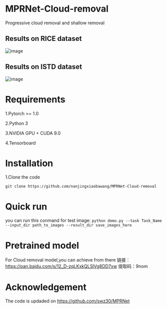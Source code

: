 # MPRNet-Cloud-removal
Progressive cloud removal and shallow removal 
## Results on RICE dataset
 ![image](https://github.com/zhangbaijin/MPRNet-Cloud-removal/blob/main/cloud-results.jpg)
## Results on ISTD dataset
 ![image](https://github.com/zhangbaijin/MPRNet-Cloud-removal/blob/main/shadow-results.jpg)
# Requirements
1.Pytorch >= 1.0

2.Python 3

3.NVIDIA GPU + CUDA 9.0

4.Tensorboard


# Installation

1.Clone the code


```
git clone https://github.com/nanjingxiaobawang/MPRNet-Cloud-removal
```

 
 # Quick run 
 you can run this conmand for test image:
 ```python demo.py --task Task_Name --input_dir path_to_images --result_dir save_images_here```

 # Pretrained model 
 For Cloud removal model,you can achieve from there 链接：https://pan.baidu.com/s/12_D-zqLKxkQLSlVg8DD7xw  提取码：9nom 

# Acknowledgement
The code is updaded on https://github.com/swz30/MPRNet 

